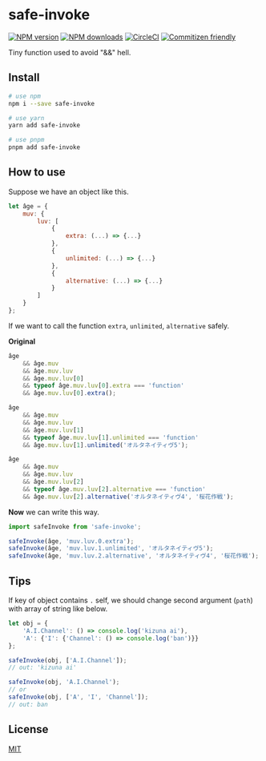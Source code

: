 # safe-invoke

[![NPM version](https://img.shields.io/npm/v/safe-invoke.svg?style=flat)](https://npmjs.com/package/safe-invoke)
[![NPM downloads](https://img.shields.io/npm/dm/safe-invoke.svg?style=flat)](https://npmjs.com/package/safe-invoke)
[![CircleCI](https://circleci.com/gh/ycycwx/safe-invoke/tree/master.svg?style=shield)](https://circleci.com/gh/ycycwx/safe-invoke)
[![Commitizen friendly](https://img.shields.io/badge/commitizen-friendly-brightgreen.svg)](http://commitizen.github.io/cz-cli/)

Tiny function used to avoid "&&" hell.

## Install

``` bash
# use npm
npm i --save safe-invoke

# use yarn
yarn add safe-invoke

# use pnpm
pnpm add safe-invoke
```

## How to use

Suppose we have an object like this.

``` js
let âge = {
    muv: {
        luv: [
            {
                extra: (...) => {...}
            },
            {
                unlimited: (...) => {...}
            },
            {
                alternative: (...) => {...}
            }
        ]
    }
};
```

If we want to call the function `extra`, `unlimited`, `alternative` safely.

**Original**

``` js
âge
    && âge.muv
    && âge.muv.luv
    && âge.muv.luv[0]
    && typeof âge.muv.luv[0].extra === 'function'
    && âge.muv.luv[0].extra();

âge
    && âge.muv
    && âge.muv.luv
    && âge.muv.luv[1]
    && typeof âge.muv.luv[1].unlimited === 'function'
    && âge.muv.luv[1].unlimited('オルタネイティヴ5');

âge
    && âge.muv
    && âge.muv.luv
    && âge.muv.luv[2]
    && typeof âge.muv.luv[2].alternative === 'function'
    && âge.muv.luv[2].alternative('オルタネイティヴ4', '桜花作戦');
```

**Now** we can write this way.

``` js
import safeInvoke from 'safe-invoke';

safeInvoke(âge, 'muv.luv.0.extra');
safeInvoke(âge, 'muv.luv.1.unlimited', 'オルタネイティヴ5');
safeInvoke(âge, 'muv.luv.2.alternative', 'オルタネイティヴ4', '桜花作戦');
```

## Tips

If key of object contains `.` self, we should change second argument (`path`) with array of string like below.

``` js
let obj = {
    'A.I.Channel': () => console.log('kizuna ai'),
    'A': {'I': {'Channel': () => console.log('ban')}}
};

safeInvoke(obj, ['A.I.Channel']);
// out: 'kizuna ai'

safeInvoke(obj, 'A.I.Channel');
// or
safeInvoke(obj, ['A', 'I', 'Channel']);
// out: ban
```

## License

[MIT](http://opensource.org/licenses/MIT)
